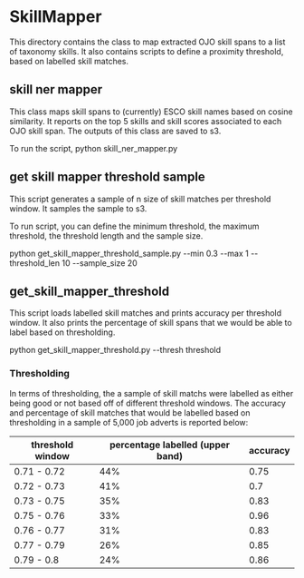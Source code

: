 # SkillMapper

This directory contains the class to map extracted OJO skill spans to a list of taxonomy skills. It also contains scripts to define a proximity threshold, based on labelled skill matches.

## skill ner mapper

This class maps skill spans to (currently) ESCO skill names based on cosine similarity. It reports on the top 5 skills and skill scores associated to each OJO skill span. The outputs of this class are saved to s3.

To run the script, python skill_ner_mapper.py

## get skill mapper threshold sample

This script generates a sample of n size of skill matches per threshold window. It samples the sample to s3.

To run script, you can define the minimum threshold, the maximum threshold, the threshold length and the sample size.

python get_skill_mapper_threshold_sample.py --min 0.3 --max 1 --threshold_len 10 --sample_size 20

## get_skill_mapper_threshold

This script loads labelled skill matches and prints accuracy per threshold window. It also prints the percentage of skill spans that we would be able to label based on thresholding.

python get_skill_mapper_threshold.py --thresh threshold

### Thresholding

In terms of thresholding, the a sample of skill matchs were labelled as either being good or not based off of different threshold windows. The accuracy and percentage of skill matches that would be labelled based on thresholding in a sample of 5,000 job adverts is reported below:

| threshold window | percentage labelled (upper band) | accuracy |
| ---------------- | -------------------------------- | -------- |
| 0.71 - 0.72      | 44%                              | 0.75     |
| 0.72 - 0.73      | 41%                              | 0.7      |
| 0.73 - 0.75      | 35%                              | 0.83     |
| 0.75 - 0.76      | 33%                              | 0.96     |
| 0.76 - 0.77      | 31%                              | 0.83     |
| 0.77 - 0.79      | 26%                              | 0.85     |
| 0.79 - 0.8       | 24%                              | 0.86     |
